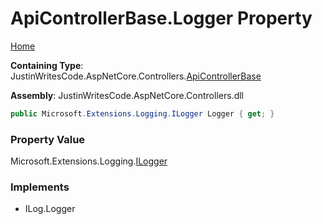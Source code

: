 # ApiControllerBase\.Logger Property

[Home](../../../README.md)

**Containing Type**: JustinWritesCode\.AspNetCore\.Controllers\.[ApiControllerBase](../README.md)

**Assembly**: JustinWritesCode\.AspNetCore\.Controllers\.dll

```csharp
public Microsoft.Extensions.Logging.ILogger Logger { get; }
```

### Property Value

Microsoft\.Extensions\.Logging\.[ILogger](https://docs.microsoft.com/en-us/dotnet/api/microsoft.extensions.logging.ilogger)

### Implements

* ILog\.Logger

